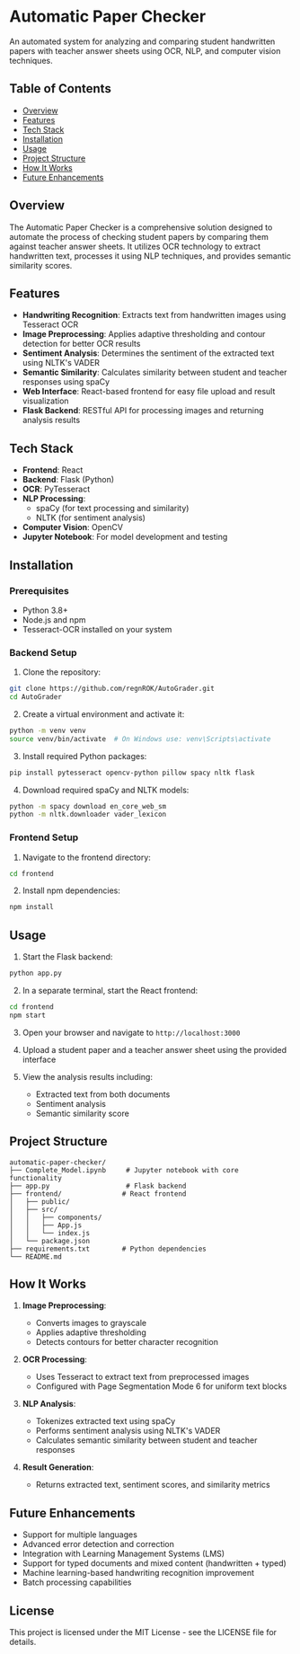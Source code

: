 # Automatic Paper Checker

An automated system for analyzing and comparing student handwritten papers with teacher answer sheets using OCR, NLP, and computer vision techniques.

## Table of Contents
- [Overview](#overview)
- [Features](#features)
- [Tech Stack](#tech-stack)
- [Installation](#installation)
- [Usage](#usage)
- [Project Structure](#project-structure)
- [How It Works](#how-it-works)
- [Future Enhancements](#future-enhancements)

## Overview

The Automatic Paper Checker is a comprehensive solution designed to automate the process of checking student papers by comparing them against teacher answer sheets. It utilizes OCR technology to extract handwritten text, processes it using NLP techniques, and provides semantic similarity scores.

## Features

- **Handwriting Recognition**: Extracts text from handwritten images using Tesseract OCR
- **Image Preprocessing**: Applies adaptive thresholding and contour detection for better OCR results
- **Sentiment Analysis**: Determines the sentiment of the extracted text using NLTK's VADER
- **Semantic Similarity**: Calculates similarity between student and teacher responses using spaCy
- **Web Interface**: React-based frontend for easy file upload and result visualization
- **Flask Backend**: RESTful API for processing images and returning analysis results

## Tech Stack

- **Frontend**: React
- **Backend**: Flask (Python)
- **OCR**: PyTesseract
- **NLP Processing**: 
  - spaCy (for text processing and similarity)
  - NLTK (for sentiment analysis)
- **Computer Vision**: OpenCV
- **Jupyter Notebook**: For model development and testing

## Installation

### Prerequisites
- Python 3.8+
- Node.js and npm
- Tesseract-OCR installed on your system

### Backend Setup

1. Clone the repository:
```bash
git clone https://github.com/regnROK/AutoGrader.git
cd AutoGrader
```

2. Create a virtual environment and activate it:
```bash
python -m venv venv
source venv/bin/activate  # On Windows use: venv\Scripts\activate
```

3. Install required Python packages:
```bash
pip install pytesseract opencv-python pillow spacy nltk flask
```

4. Download required spaCy and NLTK models:
```bash
python -m spacy download en_core_web_sm
python -m nltk.downloader vader_lexicon
```

### Frontend Setup

1. Navigate to the frontend directory:
```bash
cd frontend
```

2. Install npm dependencies:
```bash
npm install
```

## Usage

1. Start the Flask backend:
```bash
python app.py
```

2. In a separate terminal, start the React frontend:
```bash
cd frontend
npm start
```

3. Open your browser and navigate to `http://localhost:3000`

4. Upload a student paper and a teacher answer sheet using the provided interface

5. View the analysis results including:
   - Extracted text from both documents
   - Sentiment analysis
   - Semantic similarity score

## Project Structure

```
automatic-paper-checker/
├── Complete_Model.ipynb     # Jupyter notebook with core functionality
├── app.py                   # Flask backend
├── frontend/               # React frontend
│   ├── public/
│   ├── src/
│   │   ├── components/
│   │   ├── App.js
│   │   └── index.js
│   └── package.json
├── requirements.txt        # Python dependencies
└── README.md
```

## How It Works

1. **Image Preprocessing**:
   - Converts images to grayscale
   - Applies adaptive thresholding
   - Detects contours for better character recognition

2. **OCR Processing**:
   - Uses Tesseract to extract text from preprocessed images
   - Configured with Page Segmentation Mode 6 for uniform text blocks

3. **NLP Analysis**:
   - Tokenizes extracted text using spaCy
   - Performs sentiment analysis using NLTK's VADER
   - Calculates semantic similarity between student and teacher responses

4. **Result Generation**:
   - Returns extracted text, sentiment scores, and similarity metrics

## Future Enhancements

- Support for multiple languages
- Advanced error detection and correction
- Integration with Learning Management Systems (LMS)
- Support for typed documents and mixed content (handwritten + typed)
- Machine learning-based handwriting recognition improvement
- Batch processing capabilities

## License

This project is licensed under the MIT License - see the LICENSE file for details.
